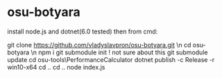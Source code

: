 # osu-botyara

install node.js and dotnet(6.0 tested)
then from cmd:

git clone https://github.com/vladyslavpron/osu-botyara.git \n
cd osu-botyara \n
npm i
git submodule init ! not sure about this
git submodule update
cd osu-tools\PerformanceCalculator
dotnet publish -c Release -r win10-x64
cd ..
cd ..
node index.js
